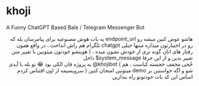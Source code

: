 # khoji
A Funny ChatGPT Based Bale / Telegram Messenger Bot
</br>
<p style="text-align:right">
یه بات هوش مصنوعیه برای پیامرسان بله که endpoint_url هاشو عوض کنین میشه رو تلگرام هم راش انداخت ، در واقع همون chatgpt رو در اختیارتون میذاره منتها خیلی رفتار های انان گونه تری از خودش نشون میده ، ( هویتشو خودتون میتونین با تغییر متن داخل $system_message تغییر بدین و از این حرفا 
</br>
یه پروژه فان الکی بود 😂 تو بله با آیدی @khojibot ( خُجی مخفف خجسته کیاست ، هم سرویسیمه از اون اقتباس کردم ) میتونین امتحان کنین demo شو و اگه خواستین بر اساس این کد بات خودتونو راه بندازین 
</p>
